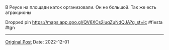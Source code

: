 В Реусе на площади каток организовали. Он не большой. Так же есть атракционы

Dropped pin
https://maps.app.goo.gl/QV6XCs2iuqZuNdQJA?g_st=ic #fiesta #tgn

---
[Original Post](https://t.me/lev2tarragona/653)
Date: 2022-12-01
